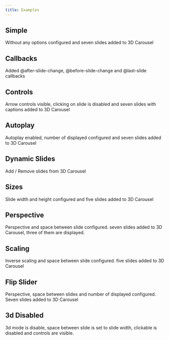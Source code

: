 ```yaml
---
title: Examples
---
```


## Simple

Without any options configured and seven slides added to 3D Carousel

<script async src="//jsfiddle.net/Wlada/kqen0yba/embed/result,js,html,css/?accentColor=405671"></script>

## Callbacks

Added @after-slide-change, @before-slide-change and @last-slide callbacks

<script async src="//jsfiddle.net/Wlada/dtwg9kr9/embed/result,js,html/?accentColor=405671"></script>

## Controls

Arrow controls visible, clicking on slide is disabled and seven slides with captions added to 3D Carousel

<script async src="//jsfiddle.net/Wlada/684ptro6/embed/result,js,html,css/?accentColor=405671"></script>

## Autoplay

Autoplay enabled, number of displayed configured and seven slides added to 3D Carousel

<script async src="//jsfiddle.net/Wlada/p2927k3p/embed/result,js,html,css/?accentColor=405671"></script>

## Dynamic Slides

Add / Remove slides from 3D Carousel

<script async src="//jsfiddle.net/Wlada/stsao0e1/embed/result,js,html/?accentColor=405671"></script>


## Sizes

Slide width and height configured and five slides added to 3D Carousel 

<script async src="//jsfiddle.net/Wlada/9cn9vapn/embed/result,js,html,css/?accentColor=405671"></script>


## Perspective 

Perspective and space between slide configured. seven slides added to 3D Carousel, three of them are displayed. 

<script async src="//jsfiddle.net/Wlada/mrsrqwox/embed/result,js,html,css/?accentColor=405671"></script>


## Scaling

Inverse scaling and space between slide configured. five slides added to 3D Carousel

<script async src="//jsfiddle.net/Wlada/qdys1p2v/1/embed/result,js,html,css/?accentColor=405671"></script>


## Flip Slider

Perspective, space between slides and number of displayed configured. Seven slides added to 3D Carousel

<script async src="//jsfiddle.net/Wlada/fp646v7f/embed/result,js,html,css/?accentColor=405671"></script>

## 3d Disabled

3d mode is disable, space between slide is set to slide width, clickable is disabled and controls are visible. 

<script async src="//jsfiddle.net/Wlada/34d6uqpw/embed/result,js,html/?accentColor=405671"></script>


<style type="text/css">iframe { height: 400px; }</style>
